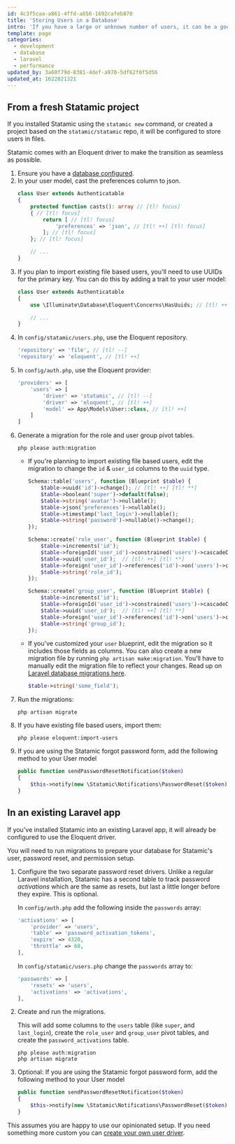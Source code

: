 ```yaml
---
id: 4c3f5caa-a861-4ffd-a856-1692cafeb870
title: 'Storing Users in a Database'
intro: 'If you have a large or unknown number of users, it can be a good idea to store them in a database instead of the filesystem for the sake of performance or scaling.'
template: page
categories:
  - development
  - database
  - laravel
  - performance
updated_by: 3a60f79d-8381-4def-a970-5df62f0f5d56
updated_at: 1622821321
---
```


## From a fresh Statamic project

If you installed Statamic using the `statamic new` command, or created a project based on the `statamic/statamic` repo, it will be configured to store users in files.

Statamic comes with an Eloquent driver to make the transition as seamless as possible.

1. Ensure you have a [database configured](https://laravel.com/docs/database#configuration).
1. In your user model, cast the preferences column to json.
    ```php
    class User extends Authenticatable
    {
        protected function casts(): array // [tl! focus]
        { // [tl! focus]
            return [ // [tl! focus]
                'preferences' => 'json', // [tl! ++] [tl! focus]
            ]; // [tl! focus]
        }; // [tl! focus]

        // ...
    }
    ```
1. If you plan to import existing file based users, you'll need to use UUIDs for the primary key. You can do this by adding a trait to your user model:
    ```php
    class User extends Authenticatable
    {
        use \Illuminate\Database\Eloquent\Concerns\HasUuids; // [tl! ++] [tl! focus]

        // ...
    }
    ```
1. In `config/statamic/users.php`, use the Eloquent repository.
    ```php
    'repository' => 'file', // [tl! --]
    'repository' => 'eloquent', // [tl! ++]
    ```
1. In `config/auth.php`, use the Eloquent provider:
    ```php
    'providers' => [
        'users' => [
            'driver' => 'statamic', // [tl! --]
            'driver' => 'eloquent', // [tl! ++]
            'model' => App\Models\User::class, // [tl! ++]
        ]
    ]
    ```
1. Generate a migration for the role and user group pivot tables.
    ```cli
    php please auth:migration
    ```
    - If you're planning to import existing file based users, edit the migration to change the `id` & `user_id` columns to the `uuid` type.
        ```php
        Schema::table('users', function (Blueprint $table) {
            $table->uuid('id')->change(); // [tl! ++] [tl! **]
            $table->boolean('super')->default(false);
            $table->string('avatar')->nullable();
            $table->json('preferences')->nullable();
            $table->timestamp('last_login')->nullable();
            $table->string('password')->nullable()->change();
        });

        Schema::create('role_user', function (Blueprint $table) {
            $table->increments('id');
            $table->foreignId('user_id')->constrained('users')->cascadeOnDelete();  // [tl! --] [tl! **]
            $table->uuid('user_id');  // [tl! ++] [tl! **]
            $table->foreign('user_id')->references('id')->on('users')->cascadeOnDelete();  // [tl! ++] [tl! **]
            $table->string('role_id');
        });

        Schema::create('group_user', function (Blueprint $table) {
            $table->increments('id');
            $table->foreignId('user_id')->constrained('users')->cascadeOnDelete();  // [tl! --] [tl! **]
            $table->uuid('user_id');  // [tl! ++] [tl! **]
            $table->foreign('user_id')->references('id')->on('users')->cascadeOnDelete();  // [tl! ++] [tl! **]
            $table->string('group_id');
        });
        ```
    - If you've customized your `user` blueprint, edit the migration so it includes those fields as columns. You can also create a new migration file by running `php artisan make:migration`. You'll have to manually edit the migration file to reflect your changes. Read up on [Laravel database migrations here](https://laravel.com/docs/12.x/migrations).
        ```php
        $table->string('some_field');
        ```
1. Run the migrations:
    ```cli
    php artisan migrate
    ```
1. If you have existing file based users, import them:
    ```cli
    php please eloquent:import-users
    ```
1. If you are using the Statamic forgot password form, add the following method to your User model
    ```php
    public function sendPasswordResetNotification($token)
    {
        $this->notify(new \Statamic\Notifications\PasswordReset($token));
    }
    ```

## In an existing Laravel app

If you've installed Statamic into an existing Laravel app, it will already be configured to use the Eloquent driver.

You will need to run migrations to prepare your database for Statamic's user, password reset, and permission setup.

1. Configure the two separate password reset drivers. Unlike a regular Laravel installation, Statamic has a second table to track password _activations_ which are the same as resets, but last a little longer before they expire. This is optional.

   In `config/auth.php` add the following inside the `passwords` array:

    ```php
    'activations' => [
        'provider' => 'users',
        'table' => 'password_activation_tokens',
        'expire' => 4320,
        'throttle' => 60,
    ],
    ```

    In `config/statamic/users.php` change the `passwords` array to:

    ```php
    'passwords' => [
        'resets' => 'users',
        'activations' => 'activations',
    ],
    ```

2. Create and run the migrations.

    This will add some columns to the `users` table (like `super`, and `last_login`), create the `role_user` and `group_user` pivot tables, and create the `password_activations` table.

    ``` shell
    php please auth:migration
    php artisan migrate
    ```
4. Optional: If you are using the Statamic forgot password form, add the following method to your User model
    ```php
    public function sendPasswordResetNotification($token)
    {
        $this->notify(new \Statamic\Notifications\PasswordReset($token));
    }
    ```


This assumes you are happy to use our opinionated setup. If you need something more custom you can [create your own user driver](/tips/storing-users-somewhere-custom).
